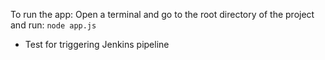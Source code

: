 To run the app:
Open a terminal and go to the root directory of the project and run:
`node app.js`

* Test for triggering Jenkins pipeline